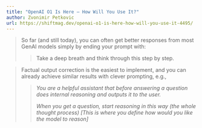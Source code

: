 ```yaml
---
title: "OpenAI O1 Is Here – How Will You Use It?"
author: Zvonimir Petkovic
url: https://shiftmag.dev/openai-o1-is-here-how-will-you-use-it-4495/
---
```


> So far (and still today), you can often get better responses from most GenAI models simply by ending your prompt with:
>  > Take a deep breath and think through this step by step.


> Factual output correction is the easiest to implement, and you can already achieve similar results with clever prompting, e.g.,
>  > *You are a helpful assistant that before answering a question does internal reasoning and outputs it to the user.* 
>  > 
>  > *When you get a question, start reasoning in this way (the whole thought process) [This is where you define how would you like the model to reason]*



